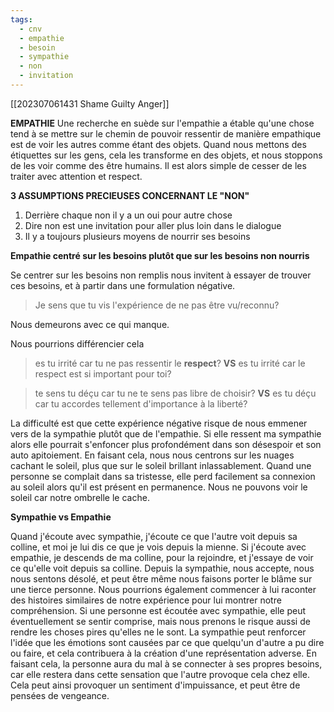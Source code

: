 ```yaml
---
tags:
  - cnv
  - empathie
  - besoin
  - sympathie
  - non
  - invitation
---
```

[[202307061431 Shame Guilty Anger]]

**EMPATHIE**
Une recherche en suède sur l'empathie a étable qu'une chose tend à se mettre sur le chemin de pouvoir ressentir de manière empathique est de voir les autres comme étant des objets. Quand nous mettons des étiquettes sur les gens, cela les transforme en des objets, et nous stoppons de les voir comme des être humains. Il est alors simple de cesser de les traiter avec attention et respect.

**3 ASSUMPTIONS PRECIEUSES CONCERNANT LE "NON"**

1. Derrière chaque non il y a un oui pour autre chose
2. Dire non est une invitation pour aller plus loin dans le dialogue
3. Il y a toujours plusieurs moyens de nourrir ses besoins

**Empathie centré sur les besoins plutôt que sur les besoins non nourris**

Se centrer sur les besoins non remplis nous invitent à essayer de trouver ces besoins, et à partir dans une formulation négative.
> Je sens que tu vis l'expérience de ne pas être  vu/reconnu?

Nous demeurons avec ce qui manque.

Nous pourrions différencier cela
>es tu irrité car tu ne pas ressentir le **respect**?
>**VS** es tu irrité car le respect est si important pour toi?

>te sens tu déçu car tu ne te sens pas libre de choisir?
>**VS** es tu déçu car tu accordes tellement d'importance à la liberté?

La difficulté est que cette expérience négative risque de nous emmener vers de la sympathie plutôt que de l'empathie. Si elle ressent ma sympathie alors elle pourrait s'enfoncer plus profondément dans son désespoir et son auto apitoiement. En faisant cela, nous nous centrons sur les nuages cachant le soleil, plus que sur le soleil brillant inlassablement.
Quand une personne se complait dans sa tristesse, elle perd facilement sa connexion au soleil alors qu'il est présent en permanence. Nous ne pouvons voir le soleil car notre ombrelle le cache.

**Sympathie vs Empathie**

Quand j'écoute avec sympathie, j'écoute ce que l'autre voit depuis sa colline, et moi je lui dis ce que je vois depuis la mienne.
Si j'écoute avec empathie, je descends de ma colline, pour la rejoindre, et j'essaye de voir ce qu'elle voit depuis sa colline.
Depuis la sympathie, nous accepte, nous nous sentons désolé, et peut être même nous faisons porter le blâme sur une tierce personne. Nous pourrions également commencer à lui raconter des histoires similaires de notre expérience pour lui montrer notre compréhension.
Si une personne est écoutée avec sympathie, elle peut éventuellement se sentir comprise, mais nous prenons le risque aussi de rendre les choses pires qu'elles ne le sont. La sympathie peut renforcer l'idée que les émotions sont causées par ce que quelqu'un d'autre a pu dire ou faire, et cela contribuera à la création d'une représentation adverse. En faisant cela, la personne aura du mal à se connecter à ses propres besoins, car elle restera dans cette sensation que l'autre provoque cela chez elle. Cela peut ainsi provoquer un sentiment d'impuissance, et peut être de pensées de vengeance.

